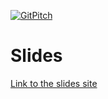 [![GitPitch](https://gitpitch.com/assets/badge.svg)](https://gitpitch.com/gitpitch/in-60-seconds/master?grs=github)

# Slides
<a target="_blank" href="https://gitpitch.com/khalido394/in-60-seconds#/">Link to the slides site</a>


